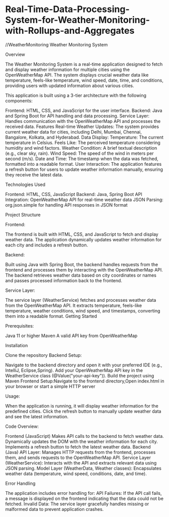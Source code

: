# Real-Time-Data-Processing-System-for-Weather-Monitoring-with-Rollups-and-Aggregates

//WeatherMonitoring
Weather Monitoring System

Overview

The Weather Monitoring System is a real-time application designed to fetch and display weather information for multiple cities using the OpenWeatherMap API. The system displays crucial weather data like temperature, feels-like temperature, wind speed, date, time, and conditions, providing users with updated information about various cities.

This application is built using a 3-tier architecture with the following components:

Frontend: HTML, CSS, and JavaScript for the user interface.
Backend: Java and Spring Boot for API handling and data processing.
Service Layer: Handles communication with the OpenWeatherMap API and processes the received data.
Features
Real-time Weather Updates: The system provides current weather data for cities, including Delhi, Mumbai, Chennai, Bangalore, Kolkata, and Hyderabad.
Data Display:
Temperature: The current temperature in Celsius.
Feels Like: The perceived temperature considering humidity and wind factors.
Weather Condition: A brief textual description (e.g., clear sky, rain).
Wind Speed: The speed of the wind in meters per second (m/s).
Date and Time: The timestamp when the data was fetched, formatted into a readable format.
User Interaction:
The application features a refresh button for users to update weather information manually, ensuring they receive the latest data.

Technologies Used

Frontend: HTML, CSS, JavaScript
Backend: Java, Spring Boot
API Integration: OpenWeatherMap API for real-time weather data
JSON Parsing: org.json.simple for handling API responses in JSON format

Project Structure

Frontend:

The frontend is built with HTML, CSS, and JavaScript to fetch and display weather data.
The application dynamically updates weather information for each city and includes a refresh button.

Backend:

Built using Java with Spring Boot, the backend handles requests from the frontend and processes them by interacting with the OpenWeatherMap API.
The backend retrieves weather data based on city coordinates or names and passes processed information back to the frontend.

Service Layer:

The service layer (WeatherService) fetches and processes weather data from the OpenWeatherMap API.
It extracts temperature, feels-like temperature, weather conditions, wind speed, and timestamps, converting them into a readable format.
Getting Started

Prerequisites:

Java 11 or higher
Maven
A valid API key from OpenWeatherMap

Installation

Clone the repository
Backend Setup:

Navigate to the backend directory and open it with your preferred IDE (e.g., IntelliJ, Eclipse,Spring).
Add your OpenWeatherMap API key in the WeatherService class (@Value("your-api-key")).
Build the project using Maven
Frontend Setup:Navigate to the frontend directory,Open index.html in your browser or start a simple HTTP server

Usage:

When the application is running, it will display weather information for the predefined cities.
Click the refresh button to manually update weather data and see the latest information.

Code Overview:

Frontend (JavaScript)
Makes API calls to the backend to fetch weather data.
Dynamically updates the DOM with the weather information for each city.
Implements a refresh button to fetch the latest weather data.
Backend (Java)
API Layer: Manages HTTP requests from the frontend, processes them, and sends requests to the OpenWeatherMap API.
Service Layer (WeatherService): Interacts with the API and extracts relevant data using JSON parsing.
Model Layer (WeatherData, Weather classes): Encapsulates weather data (temperature, wind speed, conditions, date, and time).

Error Handling

The application includes error handling for:
API Failures: If the API call fails, a message is displayed on the frontend indicating that the data could not be fetched.
Invalid Data: The service layer gracefully handles missing or malformed data to prevent application crashes.
